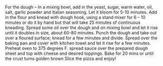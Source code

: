 For the dough – In a mixing bowl, add in the yeast, sugar, warm water, oil, salt, garlic powder and Italian seasoning. Let it bloom for 5-10 minutes.
Add in the flour and knead with dough hook, using a stand mixer for 6 – 10 minutes or do it by hand but that will take 25 minutes of continuous kneading.
Spread some oil over the dough and on mixing bowl and let it rise until it doubles in size, about 60-80 minutes.
Punch the dough and take out over a floured surface; knead for a few minutes and divide. Spread over the baking pan and cover with kitchen towel and let it rise for a few minutes.
Preheat oven to 375 degrees F.
spread sauce over the prepared dough sheet and top with cheese and desired toppings.
Bake for 20 mins or until the crust turns golden brown
Slice the pizza and enjoy!